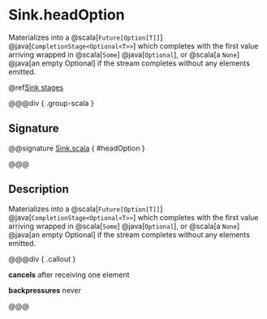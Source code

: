 # Sink.headOption

Materializes into a @scala[`Future[Option[T]]`] @java[`CompletionStage<Optional<T>>`] which completes with the first value arriving wrapped in @scala[`Some`] @java[`Optional`], or @scala[a `None`] @java[an empty Optional] if the stream completes without any elements emitted.

@ref[Sink stages](../index.md#sink-stages)

@@@div { .group-scala }

## Signature

@@signature [Sink.scala]($akka$/akka-stream/src/main/scala/akka/stream/scaladsl/Sink.scala) { #headOption }

@@@

## Description

Materializes into a @scala[`Future[Option[T]]`] @java[`CompletionStage<Optional<T>>`] which completes with the first value arriving wrapped in @scala[`Some`] @java[`Optional`],
or @scala[a `None`] @java[an empty Optional] if the stream completes without any elements emitted.


@@@div { .callout }

**cancels** after receiving one element

**backpressures** never

@@@


